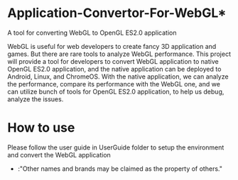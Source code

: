 # Application-Convertor-For-WebGL*
A tool for converting WebGL to OpenGL ES2.0 application

WebGL is useful for web developers to create fancy 3D application and games. But there are rare tools to analyze WebGL performance. This project will provide a tool for developers to convert WebGL application to native OpenGL ES2.0 application, and the native application can be deployed to Android, Linux, and ChromeOS. With the native application, we can analyze the performance, compare its performance with the WebGL one, and we can utilize bunch of tools for OpenGL ES2.0 application, to help us debug, analyze the issues.

# How to use
Please follow the user guide in UserGuide folder to setup the environment and convert the WebGL application

* :"Other names and brands may be claimed as the property of others."
